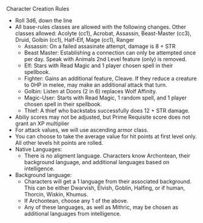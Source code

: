 Character Creation Rules
  - Roll 3d6, down the line
  - All base-rules classes are allowed with the following changes. Other classes allowed: Acolyte (cc1), Acrobat, Assassin, Beast-Master (cc3), Druid, Golbin (cc1), Half-Elf, Mage (cc1), Ranger
    - Assassin: On a failed assasinate attempt, damage is 8 + STR
    - Beast Master: Establishing a connection can only be attempted once per day. Speak with Animals 2nd Level feature (only) is removed.
    - Elf: Stars with Read Magic and 1 player chosen spell in their spellbook.
    - Fighter: Gains an additional feature, Cleave. If they reduce a creature to 0HP in melee, may make an additional attack that turn.
    - Golbin: Listen at Doors (2 in 6) replaces Wolf Affinity.
    - Magic-User: Starts with Read Magic, 1 random spell, and 1 player chosen spell in their spellbook.
    - Thief: A thief who backstabs successfully does 12 + STR damage.
  - Abiliy scores may not be adjusted, but Prime Requisite score does not grant an XP multiplier
  - For attack values, we will use ascending armor class.
  - You can choose to take the average value for hit points at first level only. All other levels hit points are rolled.
  - Native Languages:
    - There is no aligment language. Characters know Archontean, their background language, and additional languages based on intelligence.
  - Background language:
    - Characters will get a 1 language from their associated background. This can be either Dwarvish, Elvish, Goblin, Halfing, or if human, Thorcin, Wiskin, Khumus.
    - If Archontean, choose any 1 of the above. 
    - Any of these languages, as well as Mithric, may be chosen as additional languages from intelligence. 
